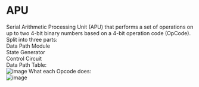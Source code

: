 # APU
Serial Arithmetic Processing Unit (APU) that performs a set of operations on up to two 4-bit binary numbers 
based on a 4-bit operation code (OpCode).\
Split into three parts:\
Data Path Module\
State Generator\
Control Circuit\
Data Path Table:\
![image](https://github.com/DDI-0/Serial-Arithmetic-Processor-Unit/assets/136271811/f12ec56c-91da-44c9-8e36-299c05e81b12)
What each Opcode does:\
![image](https://github.com/DDI-0/Serial-Arithmetic-Processor-Unit/assets/136271811/52bf7685-9ac7-423e-bcfd-ab930969d61a)

